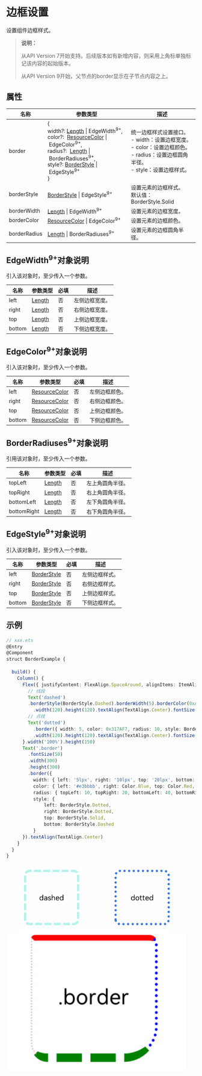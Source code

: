 # 边框设置

设置组件边框样式。

>  **说明：**
>
>  从API Version 7开始支持。后续版本如有新增内容，则采用上角标单独标记该内容的起始版本。
>
>  从API Version 9开始，父节点的border显示在子节点内容之上。


## 属性


| 名称           | 参数类型                                     | 描述                                       |
| ------------ | ---------------------------------------- | ---------------------------------------- |
| border       | {<br/>width?:&nbsp;[Length](ts-types.md#length)&nbsp;\|&nbsp;EdgeWidth<sup>9+</sup>,<br/>color?: &nbsp;[ResourceColor](ts-types.md#resourcecolor8)&nbsp;\|&nbsp;EdgeColor<sup>9+</sup>,<br/>radius?: &nbsp;[Length](ts-types.md#length)&nbsp;\|&nbsp;BorderRadiuses<sup>9+</sup>,<br/>style?:&nbsp;[BorderStyle](ts-appendix-enums.md#borderstyle)&nbsp;\|&nbsp;EdgeStyle<sup>9+</sup><br/>} | 统一边框样式设置接口。<br/>-&nbsp;width：设置边框宽度。<br/>-&nbsp;color：设置边框颜色。<br/>-&nbsp;radius：设置边框圆角半径。<br/>-&nbsp;style：设置边框样式。 |
| borderStyle  | [BorderStyle](ts-appendix-enums.md#borderstyle) \| EdgeStyle<sup>9+</sup> | 设置元素的边框样式。<br/>默认值：BorderStyle.Solid     |
| borderWidth  | [Length](ts-types.md#length) \| EdgeWidth<sup>9+</sup> | 设置元素的边框宽度。                               |
| borderColor  | [ResourceColor](ts-types.md#resourcecolor8) \| EdgeColor<sup>9+</sup> | 设置元素的边框颜色。                               |
| borderRadius | [Length](ts-types.md#length) \| BorderRadiuses<sup>9+</sup> | 设置元素的边框圆角半径。                             |

## EdgeWidth<sup>9+</sup>对象说明

引入该对象时，至少传入一个参数。

| 名称     | 参数类型                         | 必填   | 描述      |
| ------ | ---------------------------- | ---- | ------- |
| left   | [Length](ts-types.md#length) | 否    | 左侧边框宽度。 |
| right  | [Length](ts-types.md#length) | 否    | 右侧边框宽度。 |
| top    | [Length](ts-types.md#length) | 否    | 上侧边框宽度。 |
| bottom | [Length](ts-types.md#length) | 否    | 下侧边框宽度。 |

## EdgeColor<sup>9+</sup>对象说明

引入该对象时，至少传入一个参数。

| 名称     | 参数类型                                     | 必填   | 描述      |
| ------ | ---------------------------------------- | ---- | ------- |
| left   | [ResourceColor](ts-types.md#resourcecolor8) | 否    | 左侧边框颜色。 |
| right  | [ResourceColor](ts-types.md#resourcecolor8) | 否    | 右侧边框颜色。 |
| top    | [ResourceColor](ts-types.md#resourcecolor8) | 否    | 上侧边框颜色。 |
| bottom | [ResourceColor](ts-types.md#resourcecolor8) | 否    | 下侧边框颜色。 |

## BorderRadiuses<sup>9+</sup>对象说明

引用该对象时，至少传入一个参数。

| 名称          | 参数类型                         | 必填   | 描述       |
| ----------- | ---------------------------- | ---- | -------- |
| topLeft     | [Length](ts-types.md#length) | 否    | 左上角圆角半径。 |
| topRight    | [Length](ts-types.md#length) | 否    | 右上角圆角半径。 |
| bottomLeft  | [Length](ts-types.md#length) | 否    | 左下角圆角半径。 |
| bottomRight | [Length](ts-types.md#length) | 否    | 右下角圆角半径。 |

## EdgeStyle<sup>9+</sup>对象说明

引入该对象时，至少传入一个参数。

| 名称     | 参数类型                                     | 必填   | 描述      |
| ------ | ---------------------------------------- | ---- | ------- |
| left   | [BorderStyle](ts-appendix-enums.md#borderstyle) | 否    | 左侧边框样式。 |
| right  | [BorderStyle](ts-appendix-enums.md#borderstyle) | 否    | 右侧边框样式。 |
| top    | [BorderStyle](ts-appendix-enums.md#borderstyle) | 否    | 上侧边框样式。 |
| bottom | [BorderStyle](ts-appendix-enums.md#borderstyle) | 否    | 下侧边框样式。 |

## 示例

```ts
// xxx.ets
@Entry
@Component
struct BorderExample {
  
  build() {
    Column() {
      Flex({ justifyContent: FlexAlign.SpaceAround, alignItems: ItemAlign.Center }) {
        // 线段
        Text('dashed')
        .borderStyle(BorderStyle.Dashed).borderWidth(5).borderColor(0xAFEEEE).borderRadius(10)
          .width(120).height(120).textAlign(TextAlign.Center).fontSize(16)
        // 点线
        Text('dotted')
          .border({ width: 5, color: 0x317AF7, radius: 10, style: BorderStyle.Dotted })
          .width(120).height(120).textAlign(TextAlign.Center).fontSize(16)
      }.width('100%').height(150)
      Text('.border')
        .fontSize(50)
        .width(300)
        .height(300)
        .border({
          width: { left: '5lpx', right: '10lpx', top: '20lpx', bottom: '30lpx' },
          color: { left: '#e3bbbb', right: Color.Blue, top: Color.Red, bottom: Color.Green },
          radius: { topLeft: 10, topRight: 20, bottomLeft: 40, bottomRight: 80 },
          style: {
              left: BorderStyle.Dotted,
              right: BorderStyle.Dotted,
              top: BorderStyle.Solid,
              bottom: BorderStyle.Dashed
          }
      }).textAlign(TextAlign.Center)
    }
  }
}
```

![zh-cn_image_0000001219982705](figures/zh-cn_image_0000001219982705.gif)